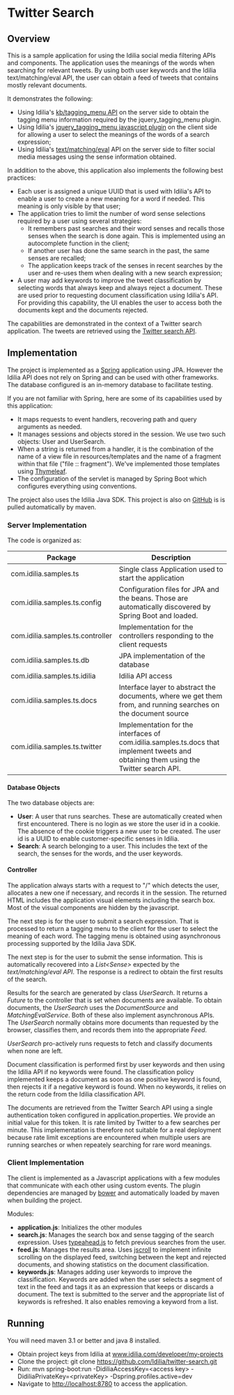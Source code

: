 Twitter Search
==============

## Overview
This is a sample application for using the Idilia social media filtering APIs and components. The application uses the meanings of the words when searching for relevant tweets. By using both user keywords and the Idilia text/matching/eval API, the user can obtain a feed of tweets that contains mostly relevant documents.

It demonstrates the following:
* Using Idilia's [kb/tagging_menu API](http://www.idilia.com/developer/language-graph/api/kb-tagging-menu/) on the server side to obtain the tagging menu information required by the jquery_tagging_menu plugin.
* Using Idilia's [jquery_tagging_menu javascript plugin](https://github.com/Idilia/idilia-tagging-menu) on the client side for allowing a user to select the meanings of the words of a search expression;
* Using Idilia's [text/matching/eval](http://www.idilia.com/developer/semantic-matching/api/text-matching-eval/) API on the server side to filter social media messages using the sense information obtained.

In addition to the above, this application also implements the following best practices:
* Each user is assigned a unique UUID that is used with Idilia's API to enable a user to create a new meaning for a word if needed. This meaning is only visible by that user;
* The application tries to limit the number of word sense selections required by a user using several strategies:
  * It remembers past searches and their word senses and recalls those senses when the search is done again. This is implemented using an autocomplete function in the client;
  * If another user has done the same search in the past, the same senses are recalled;
  * The application keeps track of the senses in recent searches by the user and re-uses them when dealing with a new search expression;
* A user may add keywords to improve the tweet classification by selecting words that always keep and always reject a document. These are used prior to requesting document classification using Idilia's API. For providing this capability, the UI enables the user to access both the documents kept and the documents rejected.

The capabilities are demonstrated in the context of a Twitter search application. The tweets are retrieved using the [Twitter search API](https://dev.twitter.com/rest/public/search).

## Implementation
The project is implemented as a [Spring](http://spring.io/) application using JPA. However the Idilia API does not rely on Spring and can be used with other frameworks. The database configured is an in-memory database to facilitate testing.

If you are not familiar with Spring, here are some of its capabilities used by this application:
* It maps requests to event handlers, recovering path and query arguments as needed.
* It manages sessions and objects stored in the session. We use two such objects: User and UserSearch.
* When a string is returned from a handler, it is the combination of the name of a view file in resources/templates and the name of a fragment within that file ("file :: fragment"). We've implemented those templates using [Thymeleaf](http://www.thymeleaf.org/).
* The configuration of the servlet is managed by Spring Boot which configures everything using conventions.

The project also uses the Idilia Java SDK. This project is also on [GitHub](https://github.com/Idilia/idilia-java-sdk) is is pulled automatically by maven.

### Server Implementation

The code is organized as:

Package | Description
------- | -----------
com.idilia.samples.ts | Single class Application used to start the application
com.idilia.samples.ts.config | Configuration files for JPA and the beans. Those are automatically discovered by Spring Boot and loaded.
com.idilia.samples.ts.controller | Implementation for the controllers responding to the client requests
com.idilia.samples.ts.db | JPA implementation of the database
com.idilia.samples.ts.idilia | Idilia API access
com.idilia.samples.ts.docs | Interface layer to abstract the documents, where we get them from, and running searches on the document source
com.idilia.samples.ts.twitter | Implementation for the interfaces of com.idilia.samples.ts.docs that implement tweets and obtaining them using the Twitter search API.

#### Database Objects
The two database objects are:
* **User**: A user that runs searches. These are automatically created when first encountered. There is no login as we store the user id in a cookie. The absence of the cookie triggers a new user to be created. The user id is a UUID to enable customer-specific senses in Idilia.
* **Search**: A search belonging to a user. This includes the text of the search, the senses for the words, and the user keywords.

#### Controller
The application always starts with a request to "/" which detects the user, allocates a new one if necessary, and records it in the session. The returned HTML includes the application visual elements including the search box. Most of the visual components are hidden by the javascript.

The next step is for the user to submit a search expression. That is processed to return a tagging menu to the client for the user to select the meaning of each word. The tagging menu is obtained using asynchronous processing supported by the Idilia Java SDK.

The next step is for the user to submit the sense information. This is automatically recovered into a *List&lt;Sense&gt;* expected by the *text/matching/eval API*. The response is a redirect to obtain the first results of the search.

Results for the search are generated by class *UserSearch*. It returns a *Future* to the controller that is set when documents are available. To obtain documents, the *UserSearch* uses the *DocumentSource* and *MatchingEvalService*. Both of these also implement asynchronous APIs. The *UserSearch* normally obtains more documents than requested by the browser, classifies them, and records them into the appropriate *Feed*.

*UserSearch* pro-actively runs requests to fetch and classify documents when none are left.

Document classification is performed first by user keywords and then using the Idilia API if no keywords were found. The classification policy implemented keeps a document as soon as one positive keyword is found, then rejects it if a negative keyword is found. When no keywords, it relies on the return code from the Idilia classification API.

The documents are retrieved from the Twitter Search API using a single authentication token configured in application.properties. We provide an initial value for this token. It is rate limited by Twitter to a few searches per minute. This implementation is therefore not suitable for a real deployment because rate limit exceptions are encountered when multiple users are running searches or when repeately searching for rare word meanings.

### Client Implementation
The client is implemented as a Javascript applications with a few modules that communicate with each other using custom events. The plugin dependencies are managed by [bower](http://bower.io/) and automatically loaded by maven when building the project.

Modules:
* **application.js**: Initializes the other modules
* **search.js**: Manages the search box and sense tagging of the search expression. Uses [typeahead.js](https://twitter.github.io/typeahead.js/) to fetch previous searches from the user.
* **feed.js**: Manages the results area. Uses [jscroll](http://jscroll.com/) to implement infinite scrolling on the displayed feed, switching between the kept and rejected documents, and showing statistics on the document classification.
* **keywords.js**: Manages adding user keywords to improve the classification. Keywords are added when the user selects a segment of text in the feed and tags it as an expression that keeps or discards a document. The text is submitted to the server and the appropriate list of keywords is refreshed. It also enables removing a keyword from a list.

## Running
You will need maven 3.1 or better and java 8 installed.
* Obtain project keys from Idilia at www.idilia.com/developer/my-projects
* Clone the project: git clone https://github.com/Idilia/twitter-search.git
* Run: mvn spring-boot:run -DidiliaAccessKey=&lt;access key&gt; -DidiliaPrivateKey=&lt;privateKey&gt; -Dspring.profiles.active=dev
* Navigate to [http://localhost:8780](http://localhost:8780/ts) to access the application.
